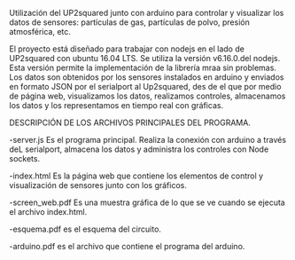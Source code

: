 Utilización del UP2squared junto con arduino para controlar y visualizar los datos de sensores: partículas de gas, partículas de polvo, presión atmosférica, etc.


El proyecto está diseñado para trabajar con nodejs en el lado de UP2squared con ubuntu 16.04 LTS. Se utiliza la versión v6.16.0.del nodejs. Esta versión permite la implementación de la librería mraa sin problemas.
Los datos son obtenidos por los sensores instalados en arduino y enviados en formato JSON por el serialport al Up2squared, des de el que por medio de página web, visualizamos los datos, realizamos controles, almacenamos los datos y los representamos en tiempo real con gráficas.

DESCRIPCIÓN DE LOS ARCHIVOS PRINCIPALES DEL PROGRAMA.

-server.js 
Es el programa principal. Realiza la conexión con arduino a través deL serialport, almacena los datos y administra los controles con Node sockets.

-index.html 
Es la página web que contiene los elementos de control y visualización de sensores junto con los gráficos.

-screen_web.pdf 
Es una muestra gráfica de lo que se ve cuando se ejecuta el archivo index.html.

-esquema.pdf 
es el esquema del circuito.

-arduino.pdf 
es el archivo que contiene el programa del arduino.



